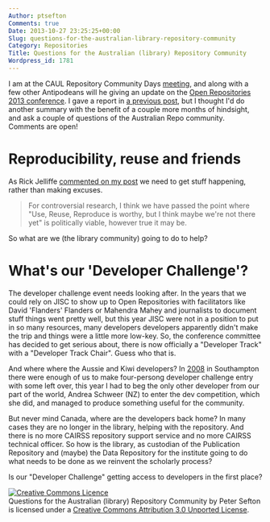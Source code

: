 ```yaml
---
Author: ptsefton
Comments: true
Date: 2013-10-27 23:25:25+00:00
Slug: questions-for-the-australian-library-repository-community
Category: Repositories
Title: Questions for the Australian (library) Repository Community
Wordpress_id: 1781
---
```


I am at the CAUL Repository Community Days
[meeting](http://www.caul.edu.au/content/upload/files/meetings/repositorycommunity2013.pdf),
and along with a few other Antipodeans will he giving an update on the
[Open Repositories 2013 conference](http://or2013.net/). I gave a report
in [a previous
post](http://ptsefton.com/2013/08/27/trip-report-open-repositories-2013.htm),
but I thought I'd do another summary with the benefit of a couple more
months of hindsight, and ask a couple of questions of the Australian
Repo community. Comments are open!

# Reproducibility, reuse and friends

As Rick Jelliffe [commented on my
post](http://ptsefton.com/2013/08/27/trip-report-open-repositories-2013.htm#comment-1027605700])
we need to get stuff happening, rather than making excuses.

> For controversial research, I think we have passed the point where
> "Use, Reuse, Reproduce is worthy, but I think maybe we're not there
> yet" is politically viable, however true it may be.

So what are we (the library community) going to do to help?

# What's our 'Developer Challenge'?

The developer challenge event needs looking after. In the years that we
could rely on JISC to show up to Open Repositories with facilitators
like David 'Flanders' Flanders or Mahendra Mahey and journalists to
document stuff things went pretty well, but this year JISC were not in a
position to put in so many resources, many developers developers
apparently didn't make the trip and things were a little more low-key.
So, the conference committee has decided to get serious about, there is
now officially a "Developer Track" with a "Developer Track Chair". Guess
who that is.

And where where the Aussie and Kiwi developers? In
[2008](http://or08.ecs.soton.ac.uk/) in Southampton there were enough of
us to make four-persong developer challenge entry with some left over,
this year I had to beg the only other developer from our part of the
world, Andrea Schweer (NZ) to enter the dev competition, which she did,
and managed to produce something useful for the community.

But never mind Canada, where are the developers back home? In many cases
they are no longer in the library, helping with the repository. And
there is no more CAIRSS repository support service and no more CAIRSS
technical officer. So how is the library, as custodian of the
Publication Repository and (maybe) the Data Repository for the institute
going to do what needs to be done as we reinvent the scholarly process?

Is our "Developer Challenge" getting access to developers in the first
place?

[![Creative Commons
Licence](http://i.creativecommons.org/l/by/3.0/88x31.png)](http://creativecommons.org/licenses/by/3.0/deed.en_GB)\
<span property="dct:title" dct="http://purl.org/dc/terms/">Questions for
the Australian (library) Repository Community</span> by <span
property="cc:attributionName" cc="http://creativecommons.org/ns#">Peter
Sefton</span> is licensed under a [Creative Commons Attribution 3.0
Unported
License](http://creativecommons.org/licenses/by/3.0/deed.en_GB).
